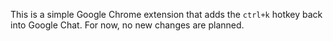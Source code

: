 This is a simple Google Chrome extension that adds the `ctrl+k` hotkey back into Google Chat. For now, no new changes are planned.
